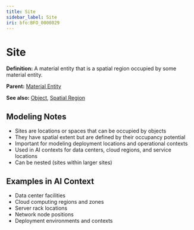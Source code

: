 ```yaml
---
title: Site
sidebar_label: Site
iri: bfo:BFO_0000029
---
```


# Site

**Definition:** A material entity that is a spatial region occupied by some material entity.

**Parent:** [Material Entity](/bfo/continuant/MaterialEntity)

**See also:** [Object](/bfo/continuant/Object), [Spatial Region](/bfo/occurrent/spatial-region/SpatialRegion3D)

## Modeling Notes

- Sites are locations or spaces that can be occupied by objects
- They have spatial extent but are defined by their occupancy potential
- Important for modeling deployment locations and operational contexts
- Used in AI contexts for data centers, cloud regions, and service locations
- Can be nested (sites within larger sites)

## Examples in AI Context

- Data center facilities
- Cloud computing regions and zones
- Server rack locations
- Network node positions
- Deployment environments and contexts
